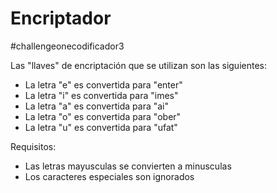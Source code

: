 # Encriptador
#challengeonecodificador3

Las "llaves" de encriptación que se utilizan son las siguientes:  
- La letra "e" es convertida para "enter"  
- La letra "i" es convertida para "imes"  
- La letra "a" es convertida para "ai"  
- La letra "o" es convertida para "ober"  
- La letra "u" es convertida para "ufat"  

Requisitos:  
- Las letras mayusculas se convierten a minusculas  
- Los caracteres especiales son ignorados

